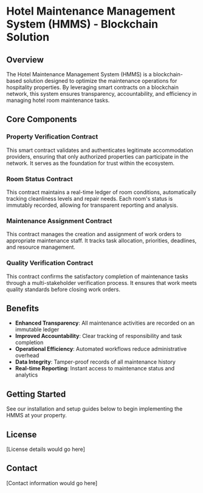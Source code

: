 # Hotel Maintenance Management System (HMMS) - Blockchain Solution

## Overview

The Hotel Maintenance Management System (HMMS) is a blockchain-based solution designed to optimize the maintenance operations for hospitality properties. By leveraging smart contracts on a blockchain network, this system ensures transparency, accountability, and efficiency in managing hotel room maintenance tasks.

## Core Components

### Property Verification Contract
This smart contract validates and authenticates legitimate accommodation providers, ensuring that only authorized properties can participate in the network. It serves as the foundation for trust within the ecosystem.

### Room Status Contract
This contract maintains a real-time ledger of room conditions, automatically tracking cleanliness levels and repair needs. Each room's status is immutably recorded, allowing for transparent reporting and analysis.

### Maintenance Assignment Contract
This contract manages the creation and assignment of work orders to appropriate maintenance staff. It tracks task allocation, priorities, deadlines, and resource management.

### Quality Verification Contract
This contract confirms the satisfactory completion of maintenance tasks through a multi-stakeholder verification process. It ensures that work meets quality standards before closing work orders.

## Benefits

- **Enhanced Transparency**: All maintenance activities are recorded on an immutable ledger
- **Improved Accountability**: Clear tracking of responsibility and task completion
- **Operational Efficiency**: Automated workflows reduce administrative overhead
- **Data Integrity**: Tamper-proof records of all maintenance history
- **Real-time Reporting**: Instant access to maintenance status and analytics

## Getting Started

See our installation and setup guides below to begin implementing the HMMS at your property.

## License

[License details would go here]

## Contact

[Contact information would go here]
